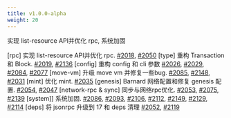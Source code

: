 ```yaml
---
title: v1.0.0-alpha
weight: 20
---
```


实现 list-resource API并优化 rpc, 系统加固

<!--more-->

[rpc] 实现 list-resource API并优化 rpc. [#2018](https://github.com/starcoinorg/starcoin/pull/2018), [#2050](https://github.com/starcoinorg/starcoin/pull/2050)
[type] 重构 Transaction 和 Block. [#2019](https://github.com/starcoinorg/starcoin/pull/2019), [#2136](https://github.com/starcoinorg/starcoin/pull/2136)
[config] 重构 config 和 cli 参数 [#2026](https://github.com/starcoinorg/starcoin/pull/2026), [#2029](https://github.com/starcoinorg/starcoin/pull/2029), [#2084](https://github.com/starcoinorg/starcoin/pull/2084), [#2077](https://github.com/starcoinorg/starcoin/pull/2077)
[move-vm] 升级 move vm 并修复一些bug. [#2085](https://github.com/starcoinorg/starcoin/pull/2085), [#2148](https://github.com/starcoinorg/starcoin/pull/2148), [#2031](https://github.com/starcoinorg/starcoin/pull/2031)
[mint] 优化 mint. [#2035](https://github.com/starcoinorg/starcoin/pull/2035)
[genesis] Barnard 网络配置和修复 genesis 配置. [#2054](https://github.com/starcoinorg/starcoin/pull/2054), [#2047](https://github.com/starcoinorg/starcoin/pull/2047)
[network-rpc & sync] 同步与网络rpc优化. [#2053](https://github.com/starcoinorg/starcoin/pull/2053), [#2075](https://github.com/starcoinorg/starcoin/pull/2075), [#2139](https://github.com/starcoinorg/starcoin/pull/2139)
[system]] 系统加固. [#2086](https://github.com/starcoinorg/starcoin/pull/2086), [#2093](https://github.com/starcoinorg/starcoin/pull/2093), [#2106](https://github.com/starcoinorg/starcoin/pull/2106), [#2112](https://github.com/starcoinorg/starcoin/pull/2112), [#2149](https://github.com/starcoinorg/starcoin/pull/2149), [#2129](https://github.com/starcoinorg/starcoin/pull/2129), [#2114](https://github.com/starcoinorg/starcoin/pull/2114)
[deps] 将 jsonrpc 升级到 17 和 deps 清理 [#2052](https://github.com/starcoinorg/starcoin/pull/2052), [#2119](https://github.com/starcoinorg/starcoin/pull/2119)
